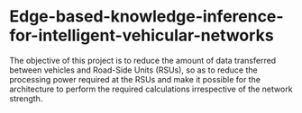 # Edge-based-knowledge-inference-for-intelligent-vehicular-networks
The objective of this project is to reduce the amount of data transferred between vehicles and Road-Side Units (RSUs), so as to reduce the processing power required at the RSUs and make it possible for the architecture to perform the required calculations irrespective of the network strength.
